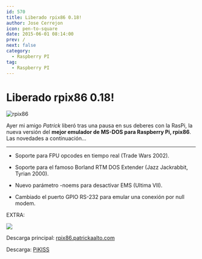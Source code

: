```yaml
---
id: 570
title: Liberado rpix86 0.18!
author: Jose Cerrejon
icon: pen-to-square
date: 2015-06-01 08:14:00
prev: /
next: false
category:
  - Raspberry PI
tag:
  - Raspberry PI
---
```


# Liberado rpix86 0.18!

![rpix86](/images/rpix86_logo.jpg)

Ayer mi amigo *Patrick* liberó tras una pausa en sus deberes con la RasPi, la nueva versión del **mejor emulador de MS-DOS para Raspberry Pi, rpix86**. Las novedades a continuación...

- - -
* Soporte para FPU opcodes en tiempo real (Trade Wars 2002).

* Soporte para el famoso Borland RTM DOS Extender (Jazz Jackrabbit, Tyrian 2000).

* Nuevo parámetro -noems para desactivar EMS (Ultima VII).

* Cambiado el puerto GPIO RS-232 para emular una conexión por null modem.

EXTRA:

<a href="http://image.dosgamesarchive.com/games/jazz.zip"><img src="/images/2015/05/jazz_title.png"></a>

Descarga principal: [rpix86.patrickaalto.com](http://rpix86.patrickaalto.com/rdown.html)

Descarga: [PiKISS](https://github.com/jmcerrejon/PiKISS)